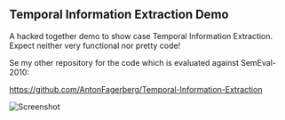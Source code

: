 ## Temporal Information Extraction Demo
A hacked together demo to show case Temporal Information Extraction.
Expect neither very functional nor pretty code!

Se my other repository for the code which is evaluated against SemEval-2010:

https://github.com/AntonFagerberg/Temporal-Information-Extraction


![Screenshot](https://raw.github.com/AntonFagerberg/Temporal-Information-Extraction-Demo/master/screenshot.png)
